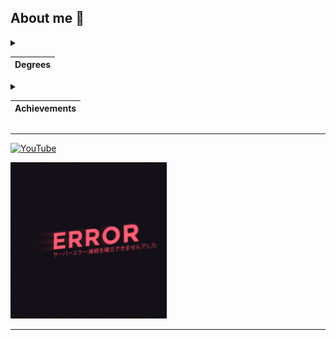 ## About me 🤖

<details>
<summary>

|Degrees|
|-------|

</summary>

1. A second-year student of the CATEC College.
Specialty robotics and embedded systems technician.
2. Student IT-STEP academy.
3. Graduate of the Kokshetau music school.

</details>

<details>
<summary>

|Achievements|
|-------|

</summary>

* Prize-winner of the All-Russian marathon festival "DETalka".
* Time record for assembling a Rubik's cube: <span style="color:blue">16.2 с.
* Graduated from the music school with honors.
* 400+ youtube subscribers.
* Winner of the WorldSkills Regional Championship.
* ~~Winner of the WorldSkills National championship.~~
* ~~Winner of the WorldSkills World championship.~~

</details>

***

[![YouTube](https://img.shields.io/badge/-YouTube-white?style=for-the-badge&logo=YouTube&logoColor=black)](https://www.youtube.com/@doshan)

<img
  src="error.gif"
  alt="error"
  title="error"
  style="display: inline; margin: 0 auto; width: 250px" />
  ***